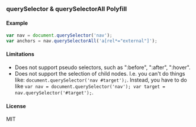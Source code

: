 ### querySelector & querySelectorAll Polyfill

#### Example

~~~js
var nav = document.querySelector('nav');
var anchors = nav.querySelectorAll('a[rel*="external"]');
~~~

#### Limitations

+ Does not support pseudo selectors, such as ":before", ":after", ":hover".
+ Does not support the selection of child nodes. I.e. you can't do things like: `document.querySelector('nav #target');`. Instead, you have to do like `var nav = document.querySelector('nav'); var target = nav.querySelector('#target');`.

#### License

MIT